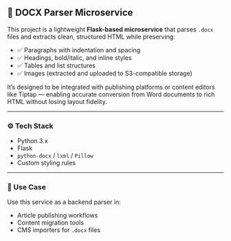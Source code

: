 ## 📄 DOCX Parser Microservice

This project is a lightweight **Flask-based microservice** that parses `.docx` files and extracts clean, structured HTML while preserving:

- ✅ Paragraphs with indentation and spacing
- ✅ Headings, bold/italic, and inline styles
- ✅ Tables and list structures
- ✅ Images (extracted and uploaded to S3-compatible storage)

It’s designed to be integrated with publishing platforms or content editors like Tiptap — enabling accurate conversion from Word documents to rich HTML without losing layout fidelity.

---

### ⚙️ Tech Stack
- Python 3.x
- Flask
- `python-docx` / `lxml` / `Pillow`
- Custom styling rules

---

### 🚀 Use Case
Use this service as a backend parser in:
- Article publishing workflows
- Content migration tools
- CMS importers for `.docx` files
